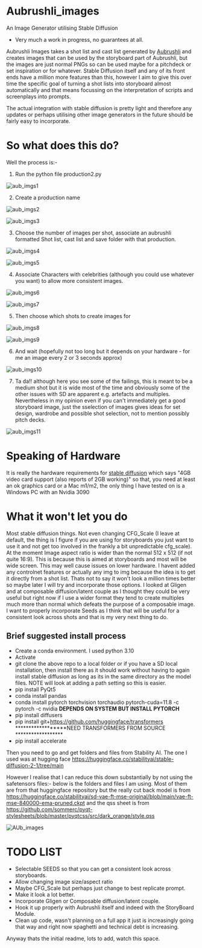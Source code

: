 # Aubrushli_images
An Image Generator utilising Stable Diffusion

* Very much a work in progress, no guarantees at all.

Aubrushli Images takes a shot list and cast list generated by [Aubrushli](https://github.com/StephanosPSteer/AUBRUSHLI) and creates images that can be used by the storyboard part of Aubrushli, but the images are just normal PNGs so can be used maybe for a pitchdeck or set inspiration or for whatever.
Stable Diffusion itself and any of its front ends have a million more features than this, however I aim to give this over time the specific goal of turning a shot lists into storyboard almost automatically and that means focussing on the interpretation of scripts and screenplays into prompts. 

The actual integration with stable diffusion is pretty light and therefore any updates or perhaps utilising other image generators in the future should be fairly easy to incorporate.

# So what does this do?

Well the process is:-  
 
1) Run the python file production2.py

![aub_imgs1](https://user-images.githubusercontent.com/26924183/229894501-d1fe1c5f-eba6-45ff-9e0c-3a0933fdc225.png)

2) Create a production name

![aub_imgs2](https://user-images.githubusercontent.com/26924183/229894856-686e6f19-16b3-40f7-b819-2247826a0ae0.png)

![aub_imgs3](https://user-images.githubusercontent.com/26924183/229895039-ae1c6738-cb08-44c9-8a30-3523512e34fc.png)

3) Choose the number of images per shot, associate an aubrushli formatted Shot list, cast list and save folder with that production.

![aub_imgs4](https://user-images.githubusercontent.com/26924183/229895277-5e80ca1a-4f33-4816-9d74-8e2505cd9882.png)

![aub_imgs5](https://user-images.githubusercontent.com/26924183/229895671-5152d487-c034-4924-bacf-6d33a8d14bef.png)

4) Associate Characters with celebrities (although you could use whatever you want) to allow more consistent images.

![aub_imgs6](https://user-images.githubusercontent.com/26924183/229896101-e3897acf-14e1-47b8-b620-ab769ba1b893.png)

![aub_imgs7](https://user-images.githubusercontent.com/26924183/229896141-1d0e9a20-d853-4595-86ce-2db14a942062.png)

5) Then choose which shots to create images for

![aub_imgs8](https://user-images.githubusercontent.com/26924183/229896403-7f0ce52d-e802-4e51-8647-2bec586b65a4.png)

![aub_imgs9](https://user-images.githubusercontent.com/26924183/229896724-cab6a046-1ead-424e-aeb8-f15a0396dc76.png)

6) And wait (hopefully not too long but it depends on your hardware - for me an image every 2 or 3 seconds approx)

![aub_imgs10](https://user-images.githubusercontent.com/26924183/229897060-d5e84860-6106-4145-8c3d-056911e1a565.png)

7) Ta da!! although here you see some of the failings, this is meant to be a medium shot but it is wide most of the time and obviously some of the other issues with SD are apparent e.g. artefacts and multiples. Nevertheless in my opinion even if you can't immediately get a good storyboard image, just the sselection of images gives ideas for set design, wardrobe and possible shot selection, not to mention possibly pitch decks.

![aub_imgs11](https://user-images.githubusercontent.com/26924183/229897543-3b2cca9f-0af5-448e-80ae-fc2c1b86a404.png)

# Speaking of Hardware

It is really the hardware requirements for [stable diffusion](https://github.com/AUTOMATIC1111/stable-diffusion-webui) which says "4GB video card support (also reports of 2GB working)" so that, you need at least an ok graphics card or a Mac m1/m2, the only thing I have tested on is a Windows PC with an Nvidia 3090


# What it won't let you do

Most stable diffusion things. Not even changing CFG_Scale (I leave at default, the thing is I figure if you are using for storyboards you just want to use it and not get too involved in the frankly a bit unpredictable cfg_scale). At the moment Image aspect ratio is wider than the normal 512 x 512 (if not quite 16:9). This is because this is aimed at storyboards and most will be wide screen. This may well cause issues on lower hardware. I havent added any controlnet features or actually any img to img because the idea is to get it directly from a shot list. Thats not to say it won't look a million times better so maybe later I will try and incorporate those options. I looked at Gligen and at composable diffusion/latent couple as I thought they could be very useful but right now if I use a wider format they tend to create multiples much more than normal which defeats the purpose of a composable image. I want to properly incorporate Seeds as I think that will be useful for a consistent look across shots and that is my very next thing to do.


## Brief suggested install process

+ Create a conda environment. I used python 3.10
+ Activate
+ git clone the above repo to a local folder or if you have a SD local installation, then install there as it should work without having to again install stable diffusion as long as its in the same directory as the model files. NOTE will look at adding a path setting so this is easier. 
+ pip install PyQt5
+ conda install pandas
+ conda install pytorch torchvision torchaudio pytorch-cuda=11.8 -c pytorch -c nvidia ******DEPENDS ON SYSTEM BUT INSTALL PYTORCH******
+ pip install diffusers
+ pip install git+https://github.com/huggingface/transformers ******************NEED TRANSFORMERS FROM SOURCE ******************
+ pip install accelerate

Then you need to go and get folders and files from Stability AI. The one I used was at hugging face https://huggingface.co/stabilityai/stable-diffusion-2-1/tree/main

However I realise that I can reduce this down substantially by not using the safetensors files:- below is the folders and files I am using. Most of them are from that huggingface repository but the really cut back model is from https://huggingface.co/stabilityai/sd-vae-ft-mse-original/blob/main/vae-ft-mse-840000-ema-pruned.ckpt and the qss sheet is from https://github.com/sommerc/pyqt-stylesheets/blob/master/pyqtcss/src/dark_orange/style.qss 

![AUb_images](https://user-images.githubusercontent.com/26924183/229891129-cbdc51c9-782f-44a2-908d-8fdac2ad46ab.png)

# TODO LIST
+ Selectable SEEDS so that you can get a consistent look across storyboards.
+ Allow changing image size/aspect ratio
+ Maybe CFG_Scale but perhaps just change to best replicate prompt.
+ Make it look a lot better.
+ Incorporate Gligen or Composable diffusion/latent couple.
+ Hook it up properly with Aubrushli itself and indeed with the StoryBoard Module.
+ Clean up code, wasn't planning on a full app it just is increasingly going that way and right now spaghetti and technical debt is increasing. 

Anyway thats the initial readme, lots to add, watch this space. 
